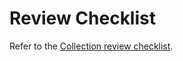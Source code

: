 # Review Checklist

Refer to the [Collection review checklist](https://github.com/ansible/community-docs/blob/main/review_checklist.rst).

